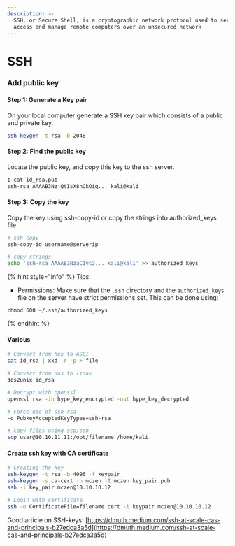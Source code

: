 ```yaml
---
description: >-
  SSH, or Secure Shell, is a cryptographic network protocol used to securely
  access and manage remote computers over an unsecured network
---
```


# SSH

### Add public key

#### Step 1: Generate a Key pair

On your local computer generate a SSH key pair which consists of a public and private key.

```bash
ssh-keygen -t rsa -b 2048
```

#### Step 2: Find the public key

Locate the public key, and copy this key to the ssh server.

```bash
$ cat id_rsa.pub       
ssh-rsa AAAAB3NzjQtIsX8hCkOiq... kali@kali
```

#### Step 3: Copy the key

Copy the key using ssh-copy-id or copy the strings into authorized\_keys file.

```bash
# ssh copy
ssh-copy-id username@serverip

# copy strings
echo 'ssh-rsa AAAAB3NzaC1yc2... kali@kali' >> authorized_keys
```

{% hint style="info" %}
Tips:

* Permissions: Make sure that the `.ssh` directory and the `authorized_keys` file on the server have strict permissions set. This can be done using:

```
chmod 600 ~/.ssh/authorized_keys
```
{% endhint %}

#### Various

```bash
# Convert from hex to ASCI
cat id_rsa | xxd -r -p > file

# Convert from dos to linux
dos2unix id_rsa

# Decrypt with openssl
openssl rsa -in hype_key_encrypted -out hype_key_decrypted

# Force use of ssh-rsa
-o PubkeyAcceptedKeyTypes=ssh-rsa

# Copy files using scp/ssh
scp user@10.10.11.11:/opt/filename /home/kali
```

#### Create ssh key with CA certificate

```bash
# Creating the key
ssh-keygen -t rsa -b 4096 -f keypair
ssh-keygen -s ca-cert -n mczen -I mczen key_pair.pub
ssh -i key_pair mczen@10.10.10.12

# Login with certificate
ssh -o CertificateFile=filename.cert -i keypair mczen@10.10.10.12
```

Good article on SSH-keys: [https://dmuth.medium.com/ssh-at-scale-cas-and-principals-b27edca3a5d](https://dmuth.medium.com/ssh-at-scale-cas-and-principals-b27edca3a5d)
